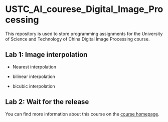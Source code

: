 # USTC_AI_courese_Digital_Image_Processing
This repository is used to store programming  assignments for the University of Science and Technology of China Digital Image Processing course.

## Lab 1: Image interpolation

- Nearest interpolation

- bilinear interpolation

- bicubic interpolation

## Lab 2: Wait for the release

You can find more information about this course on the [course homepage](https://ustc-dip.github.io/).

